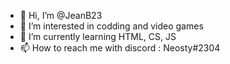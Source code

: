 - 👋 Hi, I’m @JeanB23
- 👀 I’m interested in codding and video games
- 🌱 I’m currently learning HTML, CS, JS
- 📫 How to reach me with discord : Neosty#2304
